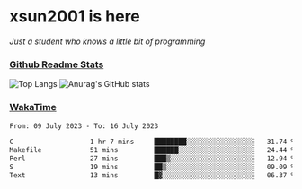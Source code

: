 # xsun2001 is here

*Just a student who knows a little bit of programming*

### [Github Readme Stats](https://github.com/anuraghazra/github-readme-stats)

![Top Langs](https://github-readme-stats.vercel.app/api/top-langs/?username=xsun2001&layout=compact&theme=radical) ![Anurag's GitHub stats](https://github-readme-stats.vercel.app/api?username=xsun2001&show_icons=true&theme=radical)

### [WakaTime](https://wakatime.com)

<!--START_SECTION:waka-->

```txt
From: 09 July 2023 - To: 16 July 2023

C                   1 hr 7 mins     ████████░░░░░░░░░░░░░░░░░   31.74 %
Makefile            51 mins         ██████░░░░░░░░░░░░░░░░░░░   24.44 %
Perl                27 mins         ███▒░░░░░░░░░░░░░░░░░░░░░   12.94 %
S                   19 mins         ██▒░░░░░░░░░░░░░░░░░░░░░░   09.09 %
Text                13 mins         █▓░░░░░░░░░░░░░░░░░░░░░░░   06.37 %
```

<!--END_SECTION:waka-->
